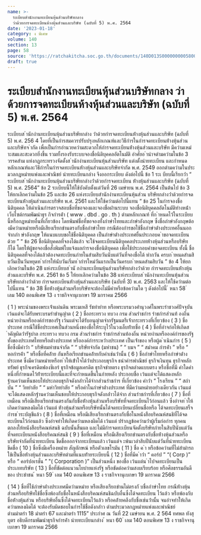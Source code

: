```yaml
---
name: >-
  ระเบียบสำนักงานทะเบียนหุ้นส่วนบริษัทกลาง
  ว่าด้วยการจดทะเบียนห้างหุ้นส่วนและบริษัท (ฉบับที่ 5) พ.ศ. 2564
date: '2023-01-18'
category: ง พิเศษ
volume: 140
section: 13
page: 58
source: 'https://ratchakitcha.soc.go.th/documents/140D013S0000000005800.pdf'
draft: true
---
```


# ระเบียบสำนักงานทะเบียนหุ้นส่วนบริษัทกลาง ว่าด้วยการจดทะเบียนห้างหุ้นส่วนและบริษัท (ฉบับที่ 5) พ.ศ. 2564

ระเบียบส ํานักงํานทะเบียนหุ้นส่วนบริษัทกลําง ว่ําด้วยกํารจดทะเบียนห้ํางหุ้นส่วนและบริษัท (ฉบับที่ 5) พ.ศ. 256 4 โดยที่เป็นกํารสมควรปรับปรุงหลักเกณฑ์และวิธีกํารในกํารจดทะเบียนห้ํางหุ้นส่วนและบริษัทจ ํากัด เพื่อเป็นกํารอํานวยควํามสะดวกให้กํารจดทะเบียนห้ํางหุ้นส่วนและบริษัท มีควํามเหมําะสมและสะดวกยิ่งขึ้น รวมทั้งรองรับระบบจองชื่อนิติบุคคลอัตโนมัติ อําศัยอ ํานําจตํามควํามในข้อ 3 วรรคสําม แห่งกฎกระทรวงจัดตั้งส ํานักงํานทะเบียนหุ้นส่วนบริษัท แต่งตั้งนํายทะเบียน และกําหนดหลักเกณฑ์และวิธีกํารในกํารจดทะเบียนห้ํางหุ้นส่วนและบริษัทจํากัด พ.ศ. 2549 ออกตํามควํามในประมวลกฎหมํายแพ่งและพําณิชย์ นํายทะเบียนกลําง จึงออกระเบียบ ดังต่อไปนี้ ข้อ 1 ระเ บียบนี้เรียกว่ํา “ ระเบียบส ํานักงํานทะเบียนหุ้นส่วนบริษัทกลํางว่ําด้วยกํารจดทะเบียน ห้ํางหุ้นส่วนและบริษัท (ฉบับที่ 5) พ.ศ. 2564” ข้อ 2 ระเบียบนี้ให้ใช้บังคับตั้งแต่วันที่ 26 เมษํายน พ.ศ. 2564 เป็นต้นไป ข้อ 3 ให้ยกเลิกควํามในข้อ 25 และข้อ 26 แห่งระเบียบสํานักงํานทะเบียนหุ้นส่วน บริษัทกลํางว่ําด้วยกํารจดทะเบียนห้ํางหุ้นส่วนและบริษัท พ.ศ. 2561 และให้ใช้ควํามต่อไปนี้แทน “ ข้อ 25 ในกํารจองชื่อนิติบุคคล ให้ดําเนินกํารตรวจสอบชื่อที่ขอจองและจองชื่อผ่ํานระบบ จองชื่อนิติบุคคลอัตโนมัติทํางหน้ําเว็บไซต์กรมพัฒนําธุร กิจกํารค้ํา ( www . dbd . go . th ) ตํามหลักเกณฑ์ ที่ก ําหนดไว้ในระเบียบนี้หรือกฎหมํายอื่นที่เกี่ยวข้อง โดยพิมพ์ชื่อที่ขอจองทั้งภําษําไทยและภําษําอังกฤษ ซึ่งชื่อภําษําอังกฤษต้องมีควํามหมํายหรือมีเสียงเรียกขํานตรงกับชื่อภําษําไทย กรณีต้องกํารขอใช้ชื่อภําษําต่ํางประเทศอื่นนอกจํากภํา ษําอังกฤษ ให้แนบแบบขอใช้ชื่อนิติบุคคล เป็นภําษําต่ํางประเทศยื่นประกอบค ําขอจดทะเบียนด้วย ” “ ข้อ 26 ชื่อนิติบุคคลที่จองได้แล้ว จะใช้จดทะเบียนนิติบุคคลประเภทห้ํางหุ้นส่วนหรือบริษัทก็ได้ โดยให้ผู้ขอจองชื่อสั่งพิมพ์ใบแจ้งผลกํารจองชื่อนิติบุคคล เพื่อใช้ประกอบคําขอจดทะเบียน ทั้งนี้ ชื่อนิติบุคคลที่จองได้แล้วต้องจดทะเบียนภํายในสํามสิบวันนับแต่วันที่จองชื่อได้ หํากวัน ครบก ําหนดสํามสิบวันเป็นวันหยุดท ํากํารให้นับวันเริ่มท ํากํารใหม่วันแรกเป็นวันครบก ําหนดสํามสิบวัน ” ข้อ 4 ให้ยกเลิกควํามในข้อ 28 แห่งระเบียบส ํานั กงํานทะเบียนหุ้นส่วนบริษัทกลํางว่ําด้วย กํารจดทะเบียนห้ํางหุ้นส่วนและบริษัท พ.ศ. 2561 ข้อ 5 ให้ยกเลิกควํามในข้อ 38 แห่งระเบียบส ํานักงํานทะเบียนหุ้นส่วนบริษัทกลํางว่ําด้วย กํารจดทะเบียนห้ํางหุ้นส่วนและบริษัท (ฉบับที่ 3) พ.ศ. 2563 และให้ใช้ควํามต่อไปนี้แทน “ ข้อ 38 ชื่อห้ํางหุ้นส่วนหรือบริษัทจะต้องไม่มีคําหรือข้อควํามใด ๆ ดังต่อไปนี้ ้ หนา 58 ่ เลม 140 ตอนพิเศษ 13 ง ราชกิจจานุเบกษา 19 มกราคม 2566

( 1 ) พระนํามของพระเจ้ําแผ่นดิน พระมเหสี รัชทํายําท หรือพระบรมวงศํานุวงศ์ในพระรําชวงศ์ปัจจุบัน เว้นแต่จะได้รับพระบรมรําชํานุญําต ( 2 ) ชื่อกระทรวง ทบวง กรม ส่วนรําชกําร รําชกํารส่วนท้ องถิ่น หน่วยงํานหรือองค์กํารของรัฐ เว้นแต่จะได้รับอนุญําตจํากรัฐมนตรีเจ้ํากระทรวงที่เกี่ยวข้อง ( 3 ) ชื่อประเทศ กรณีใช้ชื่อประเทศเป็นส่วนหนึ่งของชื่อให้ระบุไว้ในวงเล็บท้ํายชื่อ ( 4 ) ชื่อที่อําจก่อให้เกิดส ําคัญผิดว่ํารัฐบําล กระทรวง ทบวง กรม ส่วนรําชกําร รําชกํารส่วนท้องถิ่น หน่วยงํานหรือองค์กํารของรัฐทั้งของประเทศไทยหรือต่ํางประเทศ หรือองค์กํารระหว่ํางประเทศ เป็นเจ้ําของ หรือผู้ด ําเนินกําร ( 5 ) ชื่อซึ่งมีคําว่ํา “ บริษัทมหําชนจํากัด ” “ บริษัทจํากัด (มหําชน) ” “ บมจ ” “ สมําคม กํารค้ํา ” หรือ “ หอกํารค้ํา ” หรือชื่อที่คล้ําย กันหรือเรียกขํานคล้ํายกับคําเช่นว่ํานั้น ( 6 ) ชื่อภําษําไทยหรือภําษําต่ํางประเทศ ซึ่งมีควํามหมํายหรือท ําให้เข้ําใจได้ว่ําประกอบธุรกิจ ธนําคํารพําณิชย์ ธุรกิจเงินทุน ธุรกิจหลักทรัพย์ ธุรกิจเครดิตฟองซิเอร์ ธุรกิจข้อมูลเครดิต ธุรกิจขํายตรง ธุรกิจตลําดแบบตรง หรือชื่อที่มี คําใดคําหนึ่งที่กําหนดไว้ท้ํายระเบียบนี้และที่จะกําหนดขึ้นในภํายหลัง ประกอบชื่อ เว้นแต่จะได้แสดงหลักฐํานควํามเห็นชอบให้ประกอบธุรกิจดังกล่ําวได้จํากส่วนรําชกําร ที่เกี่ยวข้อง คําว่ํา “ โรงเรียน ” “ สถําบัน ” “ วิทยําลัย ” “ มหําวิทยําลัย ” หรือคําในภําษําต่ํางประเทศ ที่มีควํามหมํายอย่ํางเดียวกัน เว้นแต่จะได้แสดงหลักฐํานควํามเห็นชอบให้ประกอบธุรกิจดังกล่ําวได้จําก ส่วนรําชกํารที่เกี่ยวข้อง ( 7 ) ชื่อที่เหมือน หรือมีเสียงเรียกขํานตรงกันกับชื่อห้ํางหุ้นส่วนหรือบริษัทที่จดทะเบียนไว้ก่อนแล้ว ซึ่งอําจท ําให้เกิดควํามหลงผิดได้ เว้นแต่ ห้ํางหุ้นส่วนหรือบริษัทนั้นได้จดทะเบียนเปลี่ยนชื่อหรือ ได้จดทะเบียนเสร็จกํารช ําระบัญชีแล้ว ( 8 ) ชื่อที่เหมือน หรือมีเสียงเรียกขํานตรงกับชื่อในหนังสือบริคณห์สนธิที่ได้จดทะเบียนไว้ก่อนแล้ว ซึ่งอําจทําให้เกิดควํามหลงผิดได้ เว้นแต่ ปรํากฏข้อควํามว่ําผู้เริ่มก่อกําร ทุกคนตกลงให้หนังสือบริคณห์สนธิ ฉบับนั้นสิ้นผล และไม่มีกํารจดทะเบียนจัดตั้งบริษัทภํายในสิบปีนับแต่วันที่จดทะเบียนหนังสือบริคณห์สนธิ ( 9 ) ชื่อที่เหมือน หรือมีเสียงเรียกขํานตรงกับชื่อห้ํางหุ้นส่วนหรือบริษัทจํากัดที่นํายทะเบียน ขีดชื่อออกจํากทะเบียนแล้ว เว้นแต่จ ะพ้นเวลําสิบปีนับแต่วันที่นํายทะเบียนขีดชื่อ ( 10 ) ชื่อซึ่งมีเครื่องหมําย สัญลักษณ์ หรือตัวเลขโรมัน ( 11 ) ชื่อ ค ํา หรือข้อควํามที่ไม่สํามํารถใช้เป็นชื่อห้ํางหุ้นส่วนและบริษัทตํามที่แนบท้ํายระเบียบนี้ ( 12 ) ชื่อที่มีค ําว่ํา “ คอร์ป ” “( Corp )” หรือ “ คอร์ปอเรชั่น ” "( Corporation )” เป็นส่วนหนึ่ง ของชื่อ เว้นแต่น ําไปจดทะเบียนเป็นประเภทบริษัท ( 13 ) ชื่อที่ขัดต่อแนวนโยบํายแห่งรัฐ หรือขัดต่อควํามสงบเรียบร้อย หรือศีลธรรมอันดีของ ประชําชน ้ หนา 59 ่ เลม 140 ตอนพิเศษ 13 ง ราชกิจจานุเบกษา 19 มกราคม 2566

( 14 ) ชื่อที่ใช้ภําษําต่ํางประเทศมีควํามหมําย หรือเสียงเรียกขํานไม่ตรงกั บชื่อภําษําไทย กรณีห้ํางหุ้นส่วนหรือบริษัทใช้ชื่อซึ่งพ้องกับชื่อในหนังสือบริคณห์สนธิฉบับอื่นซึ่งได้จดทะเบียน ไว้แล้ว หรือพ้องกับชื่อห้ํางหุ้นส่วน หรือบริษัทอื่นซึ่งได้จดทะเบียนไว้แล้ว หรือคล้ํายคลึงกับชื่อเช่นว่ํานั้น จนอําจทําให้เกิดควํามหลงผิดได้ จะต้องรับผิดชอบในกํารใช้ชื่อดังกล่ําว ตํามประมวลกฎหมํายแพ่งและพําณิชย์ ตํามมําตรํา 18 มําตรํา 67 และมําตรํา 1115” ประกําศ ณ วันที่ 22 เมษํายน พ.ศ. 2 564 ทศพล ทังสุบุตร อธิบดีกรมพัฒนําธุรกิจกํารค้ํา นํายทะเบียนกลําง ้ หนา 60 ่ เลม 140 ตอนพิเศษ 13 ง ราชกิจจานุเบกษา 19 มกราคม 2566













